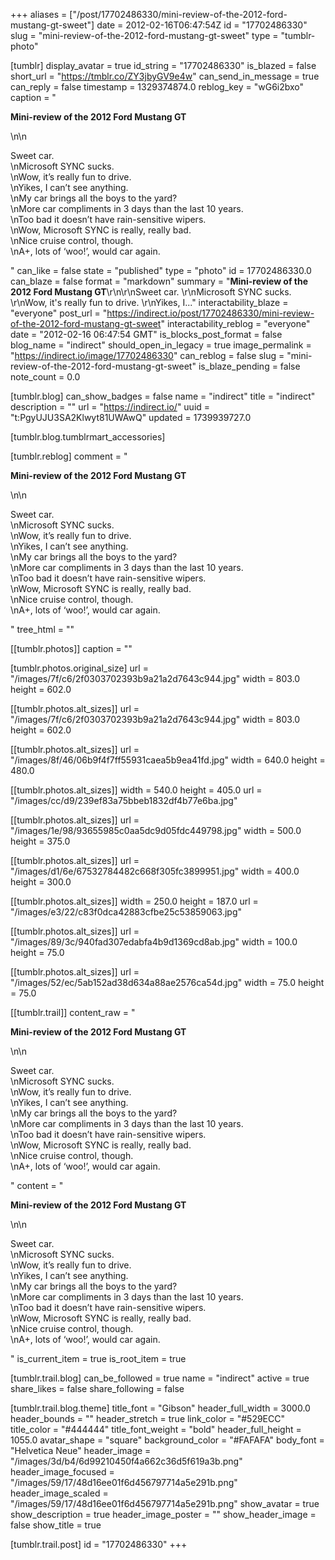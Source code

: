 +++
aliases = ["/post/17702486330/mini-review-of-the-2012-ford-mustang-gt-sweet"]
date = 2012-02-16T06:47:54Z
id = "17702486330"
slug = "mini-review-of-the-2012-ford-mustang-gt-sweet"
type = "tumblr-photo"

[tumblr]
display_avatar = true
id_string = "17702486330"
is_blazed = false
short_url = "https://tmblr.co/ZY3jbyGV9e4w"
can_send_in_message = true
can_reply = false
timestamp = 1329374874.0
reblog_key = "wG6i2bxo"
caption = "<p><strong>Mini-review of the 2012 Ford Mustang GT</strong></p>\n\n<p>Sweet car.<br/>\nMicrosoft SYNC sucks.<br/>\nWow, it&rsquo;s really fun to drive.<br/>\nYikes, I can&rsquo;t see anything.<br/>\nMy car brings all the boys to the yard?<br/>\nMore car compliments in 3 days than the last 10 years.<br/>\nToo bad it doesn&rsquo;t have rain-sensitive wipers.<br/>\nWow, Microsoft SYNC is really, really bad.<br/>\nNice cruise control, though.<br/>\nA+, lots of &lsquo;woo!&rsquo;, would car again.</p>"
can_like = false
state = "published"
type = "photo"
id = 17702486330.0
can_blaze = false
format = "markdown"
summary = "**Mini-review of the 2012 Ford Mustang GT**\r\n\r\nSweet car.  \r\nMicrosoft SYNC sucks.  \r\nWow, it's really fun to drive.  \r\nYikes, I..."
interactability_blaze = "everyone"
post_url = "https://indirect.io/post/17702486330/mini-review-of-the-2012-ford-mustang-gt-sweet"
interactability_reblog = "everyone"
date = "2012-02-16 06:47:54 GMT"
is_blocks_post_format = false
blog_name = "indirect"
should_open_in_legacy = true
image_permalink = "https://indirect.io/image/17702486330"
can_reblog = false
slug = "mini-review-of-the-2012-ford-mustang-gt-sweet"
is_blaze_pending = false
note_count = 0.0

[tumblr.blog]
can_show_badges = false
name = "indirect"
title = "indirect"
description = ""
url = "https://indirect.io/"
uuid = "t:PgyUJU3SA2Klwyt81UWAwQ"
updated = 1739939727.0

[tumblr.blog.tumblrmart_accessories]

[tumblr.reblog]
comment = "<p><strong>Mini-review of the 2012 Ford Mustang GT</strong></p>\n\n<p>Sweet car.<br>\nMicrosoft SYNC sucks.<br>\nWow, it’s really fun to drive.<br>\nYikes, I can’t see anything.<br>\nMy car brings all the boys to the yard?<br>\nMore car compliments in 3 days than the last 10 years.<br>\nToo bad it doesn’t have rain-sensitive wipers.<br>\nWow, Microsoft SYNC is really, really bad.<br>\nNice cruise control, though.<br>\nA+, lots of ‘woo!’, would car again.</p>"
tree_html = ""

[[tumblr.photos]]
caption = ""

[tumblr.photos.original_size]
url = "/images/7f/c6/2f0303702393b9a21a2d7643c944.jpg"
width = 803.0
height = 602.0

[[tumblr.photos.alt_sizes]]
url = "/images/7f/c6/2f0303702393b9a21a2d7643c944.jpg"
width = 803.0
height = 602.0

[[tumblr.photos.alt_sizes]]
url = "/images/8f/46/06b9f4f7ff55931caea5b9ea41fd.jpg"
width = 640.0
height = 480.0

[[tumblr.photos.alt_sizes]]
width = 540.0
height = 405.0
url = "/images/cc/d9/239ef83a75bbeb1832df4b77e6ba.jpg"

[[tumblr.photos.alt_sizes]]
url = "/images/1e/98/93655985c0aa5dc9d05fdc449798.jpg"
width = 500.0
height = 375.0

[[tumblr.photos.alt_sizes]]
url = "/images/d1/6e/67532784482c668f305fc3899951.jpg"
width = 400.0
height = 300.0

[[tumblr.photos.alt_sizes]]
width = 250.0
height = 187.0
url = "/images/e3/22/c83f0dca42883cfbe25c53859063.jpg"

[[tumblr.photos.alt_sizes]]
url = "/images/89/3c/940fad307edabfa4b9d1369cd8ab.jpg"
width = 100.0
height = 75.0

[[tumblr.photos.alt_sizes]]
url = "/images/52/ec/5ab152ad38d634a88ae2576ca54d.jpg"
width = 75.0
height = 75.0

[[tumblr.trail]]
content_raw = "<p><strong>Mini-review of the 2012 Ford Mustang GT</strong></p>\n\n<p>Sweet car.<br>\nMicrosoft SYNC sucks.<br>\nWow, it’s really fun to drive.<br>\nYikes, I can’t see anything.<br>\nMy car brings all the boys to the yard?<br>\nMore car compliments in 3 days than the last 10 years.<br>\nToo bad it doesn’t have rain-sensitive wipers.<br>\nWow, Microsoft SYNC is really, really bad.<br>\nNice cruise control, though.<br>\nA+, lots of ‘woo!’, would car again.</p>"
content = "<p><strong>Mini-review of the 2012 Ford Mustang GT</strong></p>\n\n<p>Sweet car.<br />\nMicrosoft SYNC sucks.<br />\nWow, it&rsquo;s really fun to drive.<br />\nYikes, I can&rsquo;t see anything.<br />\nMy car brings all the boys to the yard?<br />\nMore car compliments in 3 days than the last 10 years.<br />\nToo bad it doesn&rsquo;t have rain-sensitive wipers.<br />\nWow, Microsoft SYNC is really, really bad.<br />\nNice cruise control, though.<br />\nA+, lots of &lsquo;woo!&rsquo;, would car again.</p>"
is_current_item = true
is_root_item = true

[tumblr.trail.blog]
can_be_followed = true
name = "indirect"
active = true
share_likes = false
share_following = false

[tumblr.trail.blog.theme]
title_font = "Gibson"
header_full_width = 3000.0
header_bounds = ""
header_stretch = true
link_color = "#529ECC"
title_color = "#444444"
title_font_weight = "bold"
header_full_height = 1055.0
avatar_shape = "square"
background_color = "#FAFAFA"
body_font = "Helvetica Neue"
header_image = "/images/3d/b4/6d99210450f4a662c36d5f619a3b.png"
header_image_focused = "/images/59/17/48d16ee01f6d456797714a5e291b.png"
header_image_scaled = "/images/59/17/48d16ee01f6d456797714a5e291b.png"
show_avatar = true
show_description = true
header_image_poster = ""
show_header_image = false
show_title = true

[tumblr.trail.post]
id = "17702486330"
+++
